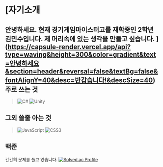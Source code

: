 [자기소개
=============
안녕하세요.
현재 경기게임마이스터고를 재학중인 2학년 김민수입니다.
제 머리속에 있는 생각을 만들고 싶습니다.
](https://capsule-render.vercel.app/api?type=waving&height=300&color=gradient&text=안녕하세요&section=header&reversal=false&textBg=false&fontAlignY=40&desc=반갑습니다!&descSize=40)
주로 쓰는 것
-------------
>![C#](https://img.shields.io/badge/sharp-99CC00.svg?&style=for-the-badge&logo=sharp&logoColor=white)
>![Unity](https://img.shields.io/badge/Unity-000000.svg?&style=for-the-badge&logo=Unity&logoColor=white)

그외 쓸줄 아는 것
-------------

>![JavaScript](https://img.shields.io/badge/JavaScript-F7DF1E.svg?&style=for-the-badge&logo=JavaScript&logoColor=white)
>![CSS3](https://img.shields.io/badge/CSS3-1572B6.svg?&style=for-the-badge&logo=CSS3&logoColor=white)
>


백준
-------------
간간히 문제를 풀고 있습니다.
[![Solved.ac Profile](http://mazassumnida.wtf/api/v2/generate_badge?boj=zminsu5)](https://solved.ac/zminsu5/)
